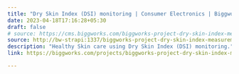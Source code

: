 ```yaml
---
title: "Dry Skin Index (DSI) monitoring | Consumer Electronics | Biggworks"
date: 2023-04-18T17:16:28+05:30
draft: false
# source: https://cms.biggworks.com/biggworks-project-dry-skin-index-measurement
source: http://bw-strapi:1337/biggworks-project-dry-skin-index-measurement
description: "Healthy Skin care using Dry Skin Index (DSI) monitoring."
link: https://biggworks.com/projects/biggworks-project-dry-skin-index-measurement/

---
```


